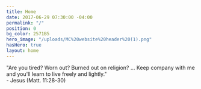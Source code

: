```yaml
---
title: Home
date: 2017-06-29 07:30:00 -04:00
permalink: "/"
position: 0
bg_color: 2571B5
hero_image: "/uploads/MC%20website%20header%20(1).png"
hasHero: true
layout: home
---
```


"Are you tired? Worn out? Burned out on religion? ... Keep company with me and you'll learn to live freely and lightly."  
                                        - Jesus (Matt. 11:28-30)

